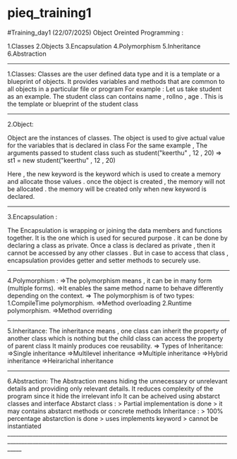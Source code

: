# pieq_training1


#Training_day1 (22/07/2025)
Object Oreinted Programming :

1.Classes
2.Objects
3.Encapsulation
4.Polymorphism
5.Inheritance
6.Abstraction

*******************************************************************************************************************************************************************


1.Classes:
    Classes are the user defined data type and it is a template or a blueprint of objects.
    It provides variables and methods that are common to all objects in a particular file or program
For example : Let us take student as an example.
The student class can contains name , rollno , age . This is the template or blueprint of the student class

_____________________________________________________________________________________________________________________________________________________________

2.Object:

   Object are the instances of classes. The object is used to give actual value for the variables that is declared in class 
For the same example , The arguments passed to student class such as student("keerthu" , 12 , 20) 
=> st1 = new  student("keerthu" , 12 , 20) 

Here , the new keyword is the keyword which is used to create a memory and allocate those values .
once the object is created , the memory will not be allocated . the memory will be created only when new keyword is declared.

_________________________________________________________________________________________________________________________________________________________________

3.Encapsulation :

   The Encapsulation is wrapping or joining the data members and functions together.
   It is the one which is used for secured purpose . it can be done by declaring a class as private.
   Once a class is declared as private , then it cannot be accessed by any other classes . 
   But in case to access that class , encapsulation provides getter and setter methods to securely use.

 _______________________________________________________________________________________________________________________________________________________________
  
4.Polymorphism :
  =>The polymorphism means , it can be in many form (multiple forms).
  =>It enables the same method name to behave differently depending on the context.
  => The polymorphism is of two types:
          1.CompileTime polymorphism.
                      =>Method overloading
          2.Runtime polymorphism.
                      =>Method overriding

_________________________________________________________________________________________________________________________________________________________________                      

5.Inheritance:
    The inheritance means , one class can inherit the property of another class which is nothing but the child class can access the property of parent class 
    It mainly produces coe reusability.
    => Types of Inheritance:
           =>Single inheritance
           =>Multilevel inheritance
           =>Multiple inheritance
           =>Hybrid inheritance
           =>Heirarichal inheritance

____________________________________________________________________________________________________________________________________________________________________

6.Abstraction:
  The Abstraction means hiding the unnecessary or unrelevant details and providing only relevant details.
  It reduces complexity of the program since it hide the irrelevant info
  It can be acheived using abstarct classes and interface
  Abstarct class :
    > Partial implementation is done 
    > it may contains abstarct methods or concrete methods
  Inheritance :
    > 100% percentage abstarction is done
    > uses implements keyword
    > cannot be instantiated
    _________________________________________________________________________________________________________________________________________________________________
